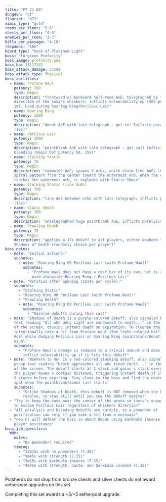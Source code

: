 ```yaml
---
title: "PT 71-80"
dungeon: "pt"
floorset: "071"
mimic_type: "gold"
rooms_per_floor: "5-8"
chests_per_floor: "4-6"
enemies_per_room: "2-3"
kills_per_passage: "4-10"
respawns: "10m"
hoard_type: "Sack of Platinum Light"
boss: "Forgiven Profanity"
boss_image: profanity.png
boss_hp: 11117232
boss_attack_damage: 25504
boss_attack_type: Physical
boss_abilities:
  - name: Profane Waul
    potency: 700
    type: Magic
    description: "frontward or backward half-room AoE, telegraphed by the
    direction of the boss's whiskers; inflicts vulnerability up (30% per stack,
    1m). Used during Roaring Ring/Perilous Lair"
  - name: Roaring Ring
    potency: 1000
    type: Magic
    description: "donut AoE with late telegraph - get in! Inflicts paralysis
    (15s)"
  - name: Perilous Lair
    potency: 1000
    type: Magic
    description: "pointblank AoE with late telegraph - get out! Inflicts
    bleeding (magic DoT potency 50, 15s)"
  - name: Stalking Static
    potency: 70
    type: Magic
    description: "roomwide AoE; spawns 9 orbs, which chain line AoEs in a
    spiral pattern from the center toward the outermost orb. When the chain
    reaches the outermost orb, it explodes with Static Shock"
  - name: Stalking Static (line AoEs)
    potency: 700
    type: Magic
    description: "line AoE between orbs with late telegraph; inflicts paralysis
    (15s)"
  - name: Static Shock
    potency: 700
    type: Magic
    description: "untelegraphed huge pointblank AoE; inflicts paralysis (15s)"
  - name: Prowling Death
    potency: 70
    type: Magic
    description: "applies a 17s debuff to all players, either Nowhere to Run or
    Shadows of Death (randomly chosen per player)"
boss_notes:
  - note: "Initial actions:"
    subnotes:
      - note: "Roaring Ring OR Perilous Lair (with Profane Waul)"
        subnotes:
          - "Profane Waul does not have a cast bar of its own, but is always
            used alongside Roaring Ring / Perilous Lair"
  - note: "Rotation after opening (1m14s per cycle):"
    subnotes:
      - "Stalking Static"
      - "Roaring Ring OR Perilous Lair (with Profane Waul)"
      - "Prowling Death"
      - note: "Roaring Ring OR Perilous Lair (with Profane Waul)"
        subnotes:
          - "Resolve debuffs during this cast"
  - note: 'Shadows of Death is a purple-colored debuff, also signaled by popup
    text reading "All who deny Light are condemned to death..." in the center
    of the screen, causing instant death on expiration. To cleanse the debuff,
    intentionally take a hit from Profane Waul (the light-colored half-room
    AoE) while dodging Perilous Lair or Roaring Ring (pointblank/donut) as
    usual'
    subnotes:
      - "Profane Waul's damage is reduced to a trivial amount and does not
        inflict vulnerability up if it hits this debuff"
  - note: 'Nowhere to Run is a red-colored stacking debuff, also signaled by
    popup text reading "Death approaches all who tread forth..." in the center
    of the screen. The debuff starts at 1 stack and gains a stack every time
    the player moves a certain distance, triggering instant death if it reaches
    8 stacks before expiring. Stay close to the boss and find the nearest safe
    spot when the pointblank/donut cast starts'
    subnotes:
      - "Unlike Shadows of Death, this debuff is NOT removed when the boss AoEs
        resolve, so stay still until you see the debuff expire!"
  - "Try to keep the boss near the center of the arena so there's enough room
    to escape Perilous Lair regardless of whiskers direction"
  - "All paralysis and bleeding debuffs are curable, so a pomander of
    purification can help if you take a hit from a mechanic"
  - "Feo Ul will defeat the boss in about 9m30s using barkbalm incense with no
    player assistance"
boss_job_specifics:
  WHM:
    notes:
      - "No pomanders required"
    timing:
      - "12m15s with no pomanders (7.35)"
      - "9m45s with strength (7.35)"
      - "5m15s with barkbalm incense (7.35)"
      - "4m45s with strength, haste, and barkbalm incense (7.35)"
---
```


Potsherds do not drop from bronze chests and silver chests do not award
aetherpool upgrades on this set.

Completing this set awards a +5/+5 aetherpool upgrade.

